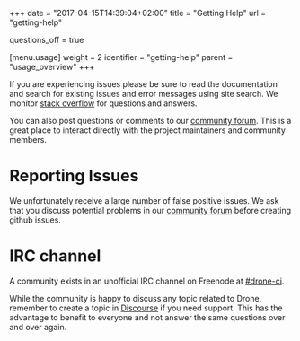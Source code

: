 +++
date = "2017-04-15T14:39:04+02:00"
title = "Getting Help"
url = "getting-help"

questions_off = true

[menu.usage]
  weight = 2
  identifier = "getting-help"
  parent = "usage_overview"
+++

If you are experiencing issues please be sure to read the documentation and search for existing issues and error messages using site search. We monitor [stack overflow](http://stackoverflow.com/questions/tagged/drone.io) for questions and answers.

You can also post questions or comments to our [community forum](https://www.reddit.com/r/droneci/). This is a great place to interact directly with the project maintainers and community members.

# Reporting Issues

We unfortunately receive a large number of false positive issues. We ask that you discuss potential problems in our [community forum](https://www.reddit.com/r/droneci/) before creating github issues.

# IRC channel 

A community exists in an unofficial IRC channel on Freenode at [#drone-ci](https://webchat.freenode.net/?channels=drone-ci).

While the community is happy to discuss any topic related to Drone, remember to create a topic in [Discourse](https://www.reddit.com/r/droneci/) if you need support. This has the advantage to benefit to everyone and not answer the same questions over and over again.

